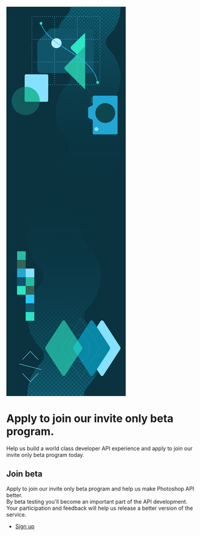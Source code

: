 <Hero slots="image, heading, text" variant="fullwidth" background="rgb(12, 50, 63)"/>

![](images/Adobe_io_illustration_banner_3x.png)

# Apply to join our invite only beta program.

Help us build a world class developer API experience and apply to join our invite only beta program today.



<TextBlock slots="heading, text, buttons" isCentered />

## Join beta

Apply to join our invite only beta program and help us make Photoshop API better.<br/> 
By beta testing you'll become an important part of the API development.<br/>
Your participation and feedback will help us release a better version of the service.

* [Sign up](https://www.adobe.com/go/photoshopapi_signup) 
